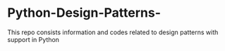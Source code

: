 # Python-Design-Patterns-
This repo consists information and codes related to design patterns with support in Python
